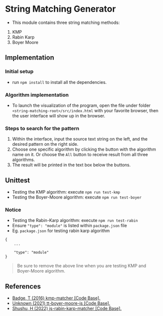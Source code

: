 # String Matching Generator
- This module contains three string matching methods:
1. KMP
2. Rabin Karp
3. Boyer Moore

## Implementation
### Initial setup
- run `npm install` to install all the dependencies.

### Algorithm implementation
- To launch the visualization of the program, open the file under folder `<string-matching-root>/src/index.html` with your favorite browser, then the user interface will show up in the browser. 

### Steps to search for the pattern
1. Within the interface, input the source text string on the left, and the desired pattern on the right side. 
2. Choose one specific algorithm by clicking the button with the algorithm name on it. Or choose the `All` button to receive result from all three algorithms.
3. The result will be printed in the text box below the buttons. 

## Unittest
- Testing the KMP algorithm: execute `npm run test-kmp`
- Testing the Boyer-Moore algorithm: execute `npm run test-boyer`

### Notice
- Testing the Rabin-Karp algorithm: execute `npm run test-rabin`
- Ensure `"type": "module"` is listed within `package.json` file
- Eg. `package.json` for testing rabin karp algorithm
```
{
    ...

    "type": "module"
}
```
> Be sure to remove the above line when you are testing KMP and Boyer-Moore algorithm. 



## References
- [Badge, T (2016) kmp-matcher [Code Base].](https://github.com/guliash/kmp-matcher)
- [Unknown (2021) tt-boyer-moore-js [Code Base].](https://github.com/tealtadpole/tt-boyer-moore-js)
- [Shushu, H  (2022) js-rabin-karp-matcher [Code Base].](https://github.com/hemashushu/js-rabin-karp-matcher)

